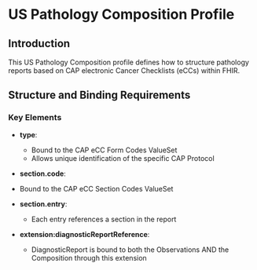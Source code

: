 

# US Pathology Composition Profile

## Introduction

This US Pathology Composition profile defines how to structure pathology reports based on CAP electronic Cancer Checklists (eCCs) within FHIR. 

## Structure and Binding Requirements

### Key Elements

- **type**: 
  - Bound to the CAP eCC Form Codes ValueSet 
  - Allows unique identification of the specific CAP Protocol

- **section.code**: 
- Bound to the CAP eCC Section Codes ValueSet 

- **section.entry**: 
  - Each entry references a section in the report

- **extension:diagnosticReportReference**: 
  - DiagnosticReport is bound to both the Observations AND the Composition through this extension

